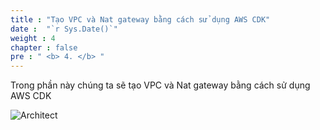 ```yaml
---
title : "Tạo VPC và Nat gateway bằng cách sử dụng AWS CDK"
date :  "`r Sys.Date()`" 
weight : 4
chapter : false
pre : " <b> 4. </b> "
---
```

Trong phần này chúng ta sẽ tạo VPC và Nat gateway bằng cách sử dụng AWS CDK

![Architect](/images/4/test.png?featherlight=false&width=80pc)